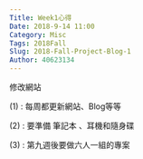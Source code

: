 ```yaml
---
Title: Week1心得
Date: 2018-9-14 11:00
Category: Misc
Tags: 2018Fall
Slug: 2018-Fall-Project-Blog-1
Author: 40623134
---
```


修改網站

(1) : 每周都更新網站、Blog等等

(2) : 要準備 筆記本 、耳機和隨身碟

(3) : 第九週後要做六人一組的專案